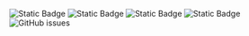 ![Static Badge](https://img.shields.io/badge/blacklists-60-000000) ![Static Badge](https://img.shields.io/badge/blacklisted-2909202-cc0000) ![Static Badge](https://img.shields.io/badge/whitelisted-2249-00CC00) ![Static Badge](https://img.shields.io/badge/streaming_blacklist-28107-000000) ![GitHub issues](https://img.shields.io/github/issues/fabriziosalmi/blacklists)
